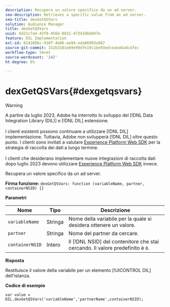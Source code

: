 ```yaml
---
description: Recupera un valore specifico da un ad server.
seo-description: Retrieves a specific value from an ad server.
seo-title: dexGetQSVars
solution: Audience Manager
title: dexGetQSVars
uuid: 6d21c7a4-43f8-456b-8831-47343dbb047e
feature: DIL Implementation
exl-id: 814268bc-4387-4e06-ae94-eda86993a967
source-git-commit: 152b3101e69e99dfe19c1be93edceaea6adc4fec
workflow-type: tm+mt
source-wordcount: '142'
ht-degree: 8%

---
```


# dexGetQSVars{#dexgetqsvars}

>[!WARNING]
>
>A partire da luglio 2023, Adobe ha interrotto lo sviluppo del [!DNL Data Integration Library (DIL)] e [!DNL DIL] estensione.
><br><br>
>I clienti esistenti possono continuare a utilizzare [!DNL DIL] implementazione. Tuttavia, Adobe non svilupperà [!DNL DIL] oltre questo punto. I clienti sono invitati a valutare [Experience Platform Web SDK](https://experienceleague.adobe.com/docs/experience-platform/edge/home.html?lang=en) per la strategia di raccolta dei dati a lungo termine.
><br><br>
>I clienti che desiderano implementare nuove integrazioni di raccolta dati dopo luglio 2023 devono utilizzare [Experience Platform Web SDK](https://experienceleague.adobe.com/docs/experience-platform/edge/home.html?lang=en) invece.

Recupera un valore specifico da un ad server.

**Firma funzione:** `dexGetQSVars: function (variableName, partner, containerNSID) {}`

<!-- 

r_dil_get_dexqsvars.xml

 -->

**Parametri**

| Nome | Tipo | Descrizione |
|---|---|---|
| `variableName` | Stringa | Nome della variabile per la quale si desidera ottenere un valore. |
| `partner` | Stringa | Nome del partner da cercare. |
| `containerNSID` | Intero | Il [!DNL NSID] del contenitore che stai cercando. Il valore predefinito è `0`. |

**Risposta**

Restituisce il valore della variabile per un elemento [!UICONTROL DIL] dell&#39;istanza.

**Codice di esempio**

<pre class="java"><code>var value = DIL.dexGetQSVars('<i>variableName</i>','<i>partnerName</i>',<i>containerNSID</i>);</code></pre>
